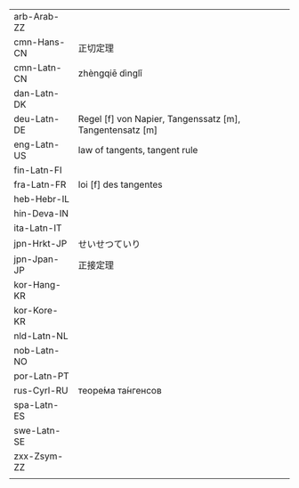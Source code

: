 | | | |
|-|-|-|
| arb-Arab-ZZ |  |  |
| cmn-Hans-CN | 正切定理 |  |
| cmn-Latn-CN | zhèngqiē dìnglǐ |  |
| dan-Latn-DK |  |  |
| deu-Latn-DE | Regel [f] von Napier, Tangenssatz [m], Tangentensatz [m] |  |
| eng-Latn-US | law of tangents, tangent rule |  |
| fin-Latn-FI |  |  |
| fra-Latn-FR | loi [f] des tangentes |  |
| heb-Hebr-IL |  |  |
| hin-Deva-IN |  |  |
| ita-Latn-IT |  |  |
| jpn-Hrkt-JP | せいせつていり |  |
| jpn-Jpan-JP | 正接定理 |  |
| kor-Hang-KR |  |  |
| kor-Kore-KR |  |  |
| nld-Latn-NL |  |  |
| nob-Latn-NO |  |  |
| por-Latn-PT |  |  |
| rus-Cyrl-RU | теоре́ма та́нгенсов |  |
| spa-Latn-ES |  |  |
| swe-Latn-SE |  |  |
| zxx-Zsym-ZZ |  |  |
|  |  |  |
